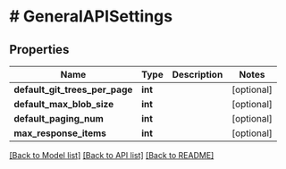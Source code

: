 # # GeneralAPISettings

## Properties

Name | Type | Description | Notes
------------ | ------------- | ------------- | -------------
**default_git_trees_per_page** | **int** |  | [optional]
**default_max_blob_size** | **int** |  | [optional]
**default_paging_num** | **int** |  | [optional]
**max_response_items** | **int** |  | [optional]

[[Back to Model list]](../../README.md#models) [[Back to API list]](../../README.md#endpoints) [[Back to README]](../../README.md)
